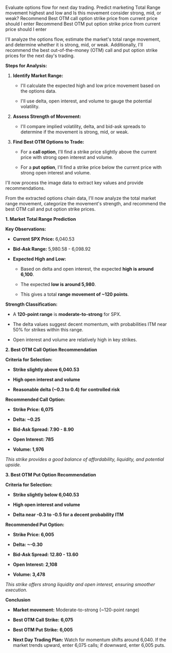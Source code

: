 Evaluate options flow for next day trading. Predict marketing Total Range movement highest and low and Is this movement consider strong, mid, or weak? Recommend Best OTM call option strike price from current price should I enter Recommend Best OTM put option strike price from current price should I enter

I'll analyze the options flow, estimate the market's total range movement, and determine whether it is strong, mid, or weak. Additionally, I'll recommend the best out-of-the-money (OTM) call and put option strike prices for the next day's trading.

**Steps for Analysis:**

1. **Identify Market Range:**

   * I'll calculate the expected high and low price movement based on the options data.

   * I'll use delta, open interest, and volume to gauge the potential volatility.

2. **Assess Strength of Movement:**

   * I'll compare implied volatility, delta, and bid-ask spreads to determine if the movement is strong, mid, or weak.

3. **Find Best OTM Options to Trade:**

   * For a **call option**, I'll find a strike price slightly above the current price with strong open interest and volume.

   * For a **put option**, I'll find a strike price below the current price with strong open interest and volume.

I'll now process the image data to extract key values and provide recommendations.

From the extracted options chain data, I'll now analyze the total market range movement, categorize the movement's strength, and recommend the best OTM call and put option strike prices.

**1\. Market Total Range Prediction**

**Key Observations:**

* **Current SPX Price:** 6,040.53

* **Bid-Ask Range:** 5,980.58 \- 6,098.92

* **Expected High and Low:**

  * Based on delta and open interest, the expected **high is around 6,100**.

  * The expected **low is around 5,980**.

  * This gives a total **range movement of \~120 points**.

**Strength Classification:**

* A **120-point range** is **moderate-to-strong** for SPX.

* The delta values suggest decent momentum, with probabilities ITM near 50% for strikes within this range.

* Open interest and volume are relatively high in key strikes.

**2\. Best OTM Call Option Recommendation**

**Criteria for Selection:**

* **Strike slightly above 6,040.53**

* **High open interest and volume**

* **Reasonable delta (\~0.3 to 0.4) for controlled risk**

**Recommended Call Option:**

* **Strike Price: 6,075**

* **Delta: \~0.25**

* **Bid-Ask Spread: 7.90 \- 8.90**

* **Open Interest: 785**

* **Volume: 1,976**

*This strike provides a good balance of affordability, liquidity, and potential upside.*

**3\. Best OTM Put Option Recommendation**

**Criteria for Selection:**

* **Strike slightly below 6,040.53**

* **High open interest and volume**

* **Delta near \-0.3 to \-0.5 for a decent probability ITM**

**Recommended Put Option:**

* **Strike Price: 6,005**

* **Delta: \~-0.30**

* **Bid-Ask Spread: 12.80 \- 13.60**

* **Open Interest: 2,108**

* **Volume: 3,478**

*This strike offers strong liquidity and open interest, ensuring smoother execution.*

**Conclusion**

* **Market movement:** Moderate-to-strong (\~120-point range)

* **Best OTM Call Strike:** **6,075**

* **Best OTM Put Strike:** **6,005**

* **Next Day Trading Plan:** Watch for momentum shifts around 6,040. If the market trends upward, enter 6,075 calls; if downward, enter 6,005 puts.

